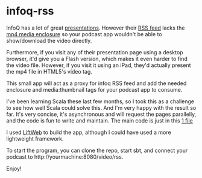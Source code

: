 infoq-rss
=========

InfoQ has a lot of great [presentations](http://www.infoq.com/presentations/).
However their [RSS feed](http://www.infoq.com/feed/presentations) lacks 
the [mp4 media enclosure](http://en.wikipedia.org/wiki/RSS_enclosure)
so your podcast app wouldn't be able to show/download the video directly.

Furthermore, if you visit any of their presentation page using a desktop browser,
it'd give you a Flash version, which makes it even harder to find the video file.
However, if you visit it using an iPad, they'd actually present the mp4 file in HTML5's video tag.

This small app will act as a proxy for infoq RSS feed and add the needed enclosure and media:thumbnail tags
for your podcast app to consume.

I've been learning Scala these last few months, so I took this as a challenge to see how well Scala could solve this.
And I'm very happy with the result so far. It's very concise, it's asynchronous and will request the pages parallelly,
and the code is fun to write and maintain. The main code is just in this
[1 file](https://github.com/sindux/infoq-rss/blob/master/src/main/scala/code/rss/infoq.scala)

I used [LiftWeb](http://liftweb.net/) to build the app, although I could have used a more lightweight framework.

To start the program, you can clone the repo, start sbt, and connect your podcast to http://yourmachine:8080/video/rss.

Enjoy!
